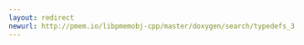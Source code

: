```yaml
---
layout: redirect
newurl: http://pmem.io/libpmemobj-cpp/master/doxygen/search/typedefs_3.html
---
```

